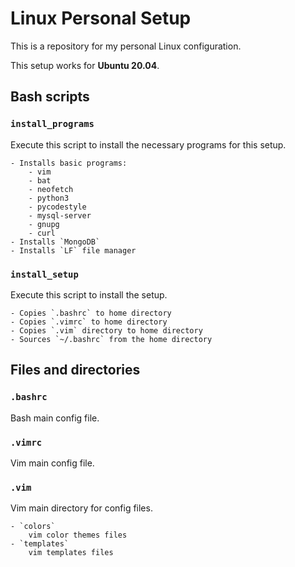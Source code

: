 # Linux Personal Setup
This is a repository for my personal Linux configuration.

This setup works for **Ubuntu 20.04**.

## Bash scripts

### `install_programs`

Execute this script to install the necessary programs for this setup.

	- Installs basic programs:
		- vim
		- bat
		- neofetch
		- python3
		- pycodestyle
		- mysql-server
		- gnupg
		- curl
	- Installs `MongoDB`
	- Installs `LF` file manager

### `install_setup`

Execute this script to install the setup.

	- Copies `.bashrc` to home directory
	- Copies `.vimrc` to home directory
	- Copies `.vim` directory to home directory
	- Sources `~/.bashrc` from the home directory

## Files and directories

### `.bashrc`

Bash main config file.

### `.vimrc`

Vim main config file.

### `.vim`

Vim main directory for config files.

	- `colors`
		vim color themes files
	- `templates`
		vim templates files
